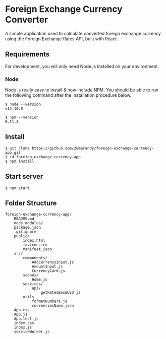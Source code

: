 # Foreign Exchange Currency Converter

A simple application used to calculate converted foreign exchange currency using the Foreign Exchange Rates API, built with React.

## Requirements

For development, you will only need Node.js installed on your environment.

### Node

[Node](http://nodejs.org/) is really easy to install & now include [NPM](https://npmjs.org/).
You should be able to run the following command after the installation procedure
below.

    $ node --version
    v12.10.0

    $ npm --version
    6.11.3

## Install

    $ git clone https://github.com/zumarandy/foreign-exchange-currency-app.git
    $ cd foreign-exchange-currency-app
    $ npm install

## Start server

    $ npm start

## Folder Structure

```                                                 
foreign-exchange-currency-app/
    README.md
    node_modules/
    package.json
    .gitignore
    public/
        index.html
        favicon.ico
        manifest.json
    src/
        components/
            AddCurrencyInput.js
            AmountInput.js
            CurrencyCard.js
        scenes/
            Home.js
        services/
            api/
                getRatesBaseUSD.js
        utils
            formatNumbers.js
            currenciesName.json
    App.css
    App.js
    App.test.js
    index.css
    index.js
    serviceWorker.js
```
